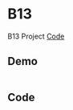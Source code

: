# B13

B13 Project [Code](https://github.com/CodeMercs/ariod-ho-book/tree/master/Code/B13)


## Demo

![]()

## Code
